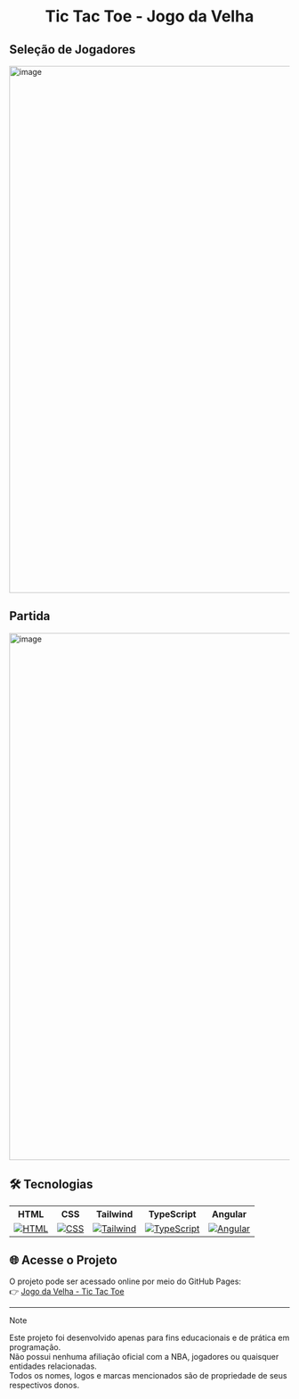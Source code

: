 <h1 align="center"> Tic Tac Toe - Jogo da Velha </h1>

<h2>Seleção de Jogadores</h2>
<img width="1920" height="945" alt="image" src="https://github.com/user-attachments/assets/917a9886-71ae-48d3-88d0-c290e964de53" />

<h2>Partida</h2>
<img width="1920" height="945" alt="image" src="https://github.com/user-attachments/assets/6ab49069-b910-4ae9-a1bf-14d703bb3d20" />

## 🛠 Tecnologias

<div align="center">
  <table>
    <tr>
      <th>HTML</th>
      <th>CSS</th>
      <th>Tailwind</th>
      <th>TypeScript</th>
  	  <th>Angular</th>
    </tr>
    <tr>
      <td align="center"><a href="https://skillicons.dev"><img src="https://skillicons.dev/icons?i=html" alt="HTML"></a></td>
      <td align="center"><a href="https://skillicons.dev"><img src="https://skillicons.dev/icons?i=css" alt="CSS"></a></td>
      <td align="center"><a href="https://skillicons.dev"><img src="https://skillicons.dev/icons?i=tailwind" alt="Tailwind"></a></td>
      <td align="center"><a href="https://skillicons.dev"><img src="https://skillicons.dev/icons?i=typescript" alt="TypeScript"></a></td>
  	  <td align="center"><a href="https://skillicons.dev"><img src="https://skillicons.dev/icons?i=angular" alt="Angular"></a></td>
    </tr>
  </table>
</div>

## 🌐 Acesse o Projeto
O projeto pode ser acessado online por meio do GitHub Pages: <br>
👉 [Jogo da Velha - Tic Tac Toe](https://joaocriminacio.github.io/TicTacToe/)

---

> [!NOTE]
> Este projeto foi desenvolvido apenas para fins educacionais e de prática em programação.  
> Não possui nenhuma afiliação oficial com a NBA, jogadores ou quaisquer entidades relacionadas.  
> Todos os nomes, logos e marcas mencionados são de propriedade de seus respectivos donos.
